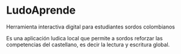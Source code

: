 # LudoAprende
Herramienta interactiva digital para estudiantes sordos colombianos

Es una aplicación ludica local que permite a sordos reforzar las competencias del castellano, es decir la lectura y escritura global.
